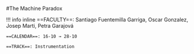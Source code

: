 

#The Machine Paradox

!!! info inline
    ==FACULTY==: Santiago Fuentemilla Garriga, Oscar Gonzalez, Josep Marti, Petra Garajová 

    ==CALENDAR==: 16-10 → 28-10

    ==TRACK==: Instrumentation

<div style="clear:both;"></div>
<div style="clear:both;"></div>
